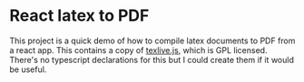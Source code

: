 # React latex to PDF

This project is a quick demo of how to compile latex documents to PDF from a react app. This contains a copy of [texlive.js](https://manuels.github.io/texlive.js), which is GPL licensed. There's no typescript declarations for this but I could create them if it would be useful.
